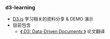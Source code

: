 ### d3-learning
* [D3.js](https://d3js.org/) 学习相关的资料分享 & DEMO 演示
* 目前包含
    * [《 D3: Data-Driven Documents 》](http://vis.stanford.edu/files/2011-D3-InfoVis.pdf) 论文翻译
